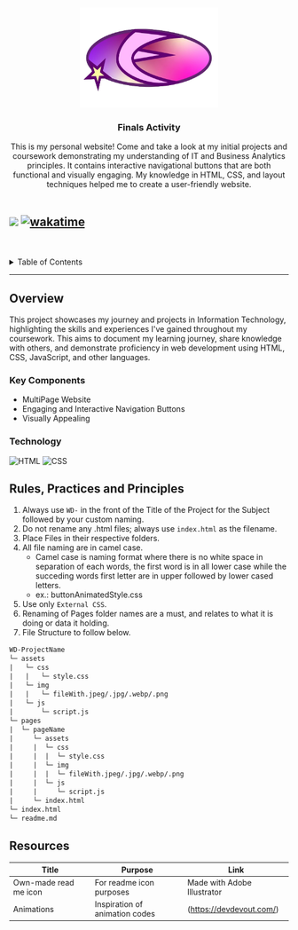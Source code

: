 <a name="readme-top">

<br/>

<br />
<div align="center">
  <a href="https://github.com/suhnity/">
  <!-- TODO: If you want to add logo or banner you can add it here -->
    <img src="./assets/img/readme-icon.png" alt="elanyork" width="250" height="180">
  </a>
<!-- TODO: Change Title to the name of the title of your Project -->
  <h3 align="center">Finals Activity</h3>
</div>
<!-- TODO: Make a short description -->
<div align="center">
This is my personal website! Come and take a look at my initial projects and coursework demonstrating my understanding of IT and Business Analytics principles. It contains interactive navigational buttons that are both functional and visually engaging. My knowledge in HTML, CSS, and layout techniques helped me to create a user-friendly website.
</div>

<br />

![](https://visit-counter.vercel.app/counter.png?page=suhnity/WD-Finals)
[![wakatime](https://wakatime.com/badge/user/5eb8587c-affc-4f9f-b183-4bc98d385a16/project/9b4d1bae-2343-453c-906c-1e92afd8d06e.svg)](https://wakatime.com/badge/user/5eb8587c-affc-4f9f-b183-4bc98d385a16/project/9b4d1bae-2343-453c-906c-1e92afd8d06e)
---

<br />
<br />

<details>
  <summary>Table of Contents</summary>
  <ol>
    <li>
      <a href="#overview">Overview</a>
      <ol>
        <li>
          <a href="#key-components">Key Components</a>
        </li>
        <li>
          <a href="#technology">Technology</a>
        </li>
      </ol>
    </li>
    <li>
      <a href="#rule,-practices-and-principles">Rules, Practices and Principles</a>
    </li>
    <li>
      <a href="#resources">Resources</a>
    </li>
  </ol>
</details>

---

## Overview
This project showcases my journey and projects in Information Technology, highlighting the skills and experiences I've gained throughout my coursework. This aims to document my learning journey, share knowledge with others, and demonstrate proficiency in web development using HTML, CSS, JavaScript, and other languages.

### Key Components
- MultiPage Website
- Engaging and Interactive Navigation Buttons
- Visually Appealing

### Technology
<!-- TODO: List of Technology Used -->
![HTML](https://img.shields.io/badge/HTML-E34F26?style=for-the-badge&logo=html5&logoColor=white)
![CSS](https://img.shields.io/badge/CSS-1572B6?style=for-the-badge&logo=css3&logoColor=white)

## Rules, Practices and Principles
1. Always use `WD-` in the front of the Title of the Project for the Subject followed by your custom naming.
2. Do not rename any .html files; always use `index.html` as the filename.
3. Place Files in their respective folders.
4. All file naming are in camel case.
   - Camel case is naming format where there is no white space in separation of each words, the first word is in all lower case while the succeding words first letter are in upper followed by lower cased letters.
   - ex.: buttonAnimatedStyle.css
5. Use only `External CSS`.
6. Renaming of Pages folder names are a must, and relates to what it is doing or data it holding.
7. File Structure to follow below.

```
WD-ProjectName
└─ assets
|   └─ css
|   |   └─ style.css
|   └─ img
|   |   └─ fileWith.jpeg/.jpg/.webp/.png
|   └─ js
|       └─ script.js
└─ pages
|  └─ pageName
|     └─ assets
|     |  └─ css
|     |  |  └─ style.css
|     |  └─ img
|     |  |  └─ fileWith.jpeg/.jpg/.webp/.png
|     |  └─ js
|     |     └─ script.js
|     └─ index.html
└─ index.html
└─ readme.md
```

## Resources

<!-- TODO: Add References -->
| Title | Purpose | Link |
|-|-|-|
| Own-made read me icon | For readme icon purposes | Made with Adobe Illustrator |
| Animations | Inspiration of animation codes | (https://devdevout.com/) |


